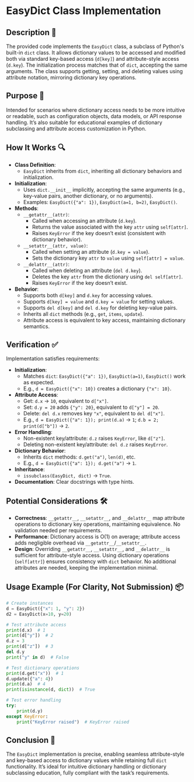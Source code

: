# EasyDict Class Implementation

## Description 📝

The provided code implements the `EasyDict` class, a subclass of Python's built-in `dict` class. It allows dictionary values to be accessed and modified both via standard key-based access (`d[key]`) and attribute-style access (`d.key`).
The initialization process matches that of `dict`, accepting the same arguments.
The class supports getting, setting, and deleting values using attribute notation, mirroring dictionary key operations.

## Purpose 🎯

Intended for scenarios where dictionary access needs to be more intuitive or readable, such as configuration objects, data models, or API response handling.
It’s also suitable for educational examples of dictionary subclassing and attribute access customization in Python.

## How It Works 🔍

-   **Class Definition**:
    -   `EasyDict` inherits from `dict`, inheriting all dictionary behaviors and initialization.
-   **Initialization**:
    -   Uses `dict.__init__` implicitly, accepting the same arguments (e.g., key-value pairs, another dictionary, or no arguments).
    -   Examples: `EasyDict({"a": 1})`, `EasyDict(a=1, b=2)`, `EasyDict()`.
-   **Methods**:
    -   `__getattr__(attr)`:
        -   Called when accessing an attribute (`d.key`).
        -   Returns the value associated with the key `attr` using `self[attr]`.
        -   Raises `KeyError` if the key doesn’t exist (consistent with dictionary behavior).
    -   `__setattr__(attr, value)`:
        -   Called when setting an attribute (`d.key = value`).
        -   Sets the dictionary key `attr` to `value` using `self[attr] = value`.
    -   `__delattr__(attr)`:
        -   Called when deleting an attribute (`del d.key`).
        -   Deletes the key `attr` from the dictionary using `del self[attr]`.
        -   Raises `KeyError` if the key doesn’t exist.
-   **Behavior**:
    -   Supports both `d[key]` and `d.key` for accessing values.
    -   Supports `d[key] = value` and `d.key = value` for setting values.
    -   Supports `del d[key]` and `del d.key` for deleting key-value pairs.
    -   Inherits all `dict` methods (e.g., `get`, `items`, `update`).
    -   Attribute access is equivalent to key access, maintaining dictionary semantics.

## Verification ✅

Implementation satisfies requirements:

-   **Initialization**:
    -   Matches `dict`: `EasyDict({"a": 1})`, `EasyDict(a=1)`, `EasyDict()` work as expected.
    -   E.g., `d = EasyDict({"x": 10})` creates a dictionary `{"x": 10}`.
-   **Attribute Access**:
    -   Get: `d.x` → `10`, equivalent to `d["x"]`.
    -   Set: `d.y = 20` adds `{"y": 20}`, equivalent to `d["y"] = 20`.
    -   Delete: `del d.x` removes key `"x"`, equivalent to `del d["x"]`.
    -   E.g., `d = EasyDict({"a": 1}); print(d.a)` → `1`; `d.b = 2; print(d["b"])` → `2`.
-   **Error Handling**:
    -   Non-existent key/attribute: `d.z` raises `KeyError`, like `d["z"]`.
    -   Deleting non-existent key/attribute: `del d.z` raises `KeyError`.
-   **Dictionary Behavior**:
    -   Inherits `dict` methods: `d.get("a")`, `len(d)`, etc.
    -   E.g., `d = EasyDict({"a": 1}); d.get("a")` → `1`.
-   **Inheritance**:
    -   `issubclass(EasyDict, dict)` → `True`.
-   **Documentation**: Clear docstrings with type hints.

## Potential Considerations 🛠️

-   **Correctness**: `__getattr__`, `__setattr__`, and `__delattr__` map attribute operations to dictionary key operations, maintaining equivalence. No validation needed per requirements.
-   **Performance**: Dictionary access is O(1) on average; attribute access adds negligible overhead via `__getattr__`/`__setattr__`.
-   **Design**: Overriding `__getattr__`, `__setattr__`, and `__delattr__` is sufficient for attribute-style access. Using dictionary operations (`self[attr]`) ensures consistency with `dict` behavior. No additional attributes are needed, keeping the implementation minimal.

## Usage Example (For Clarity, Not Submission) 📦

```python
# Create instances
d = EasyDict({"x": 1, "y": 2})
d2 = EasyDict(x=10, y=20)

# Test attribute access
print(d.x)  # 1
print(d["y"])  # 2
d.z = 3
print(d["z"])  # 3
del d.y
print("y" in d)  # False

# Test dictionary operations
print(d.get("x"))  # 1
d.update({"a": 4})
print(d.a)  # 4
print(isinstance(d, dict))  # True

# Test error handling
try:
    print(d.y)
except KeyError:
    print("KeyError raised")  # KeyError raised
```

## Conclusion 🚀

The `EasyDict` implementation is precise, enabling seamless attribute-style and key-based access to dictionary values while retaining full `dict` functionality.
It’s ideal for intuitive dictionary handling or dictionary subclassing education, fully compliant with the task’s requirements.
